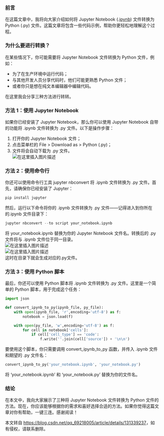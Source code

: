  

### 前言

在这篇文章中，我将向大家介绍如何将 Jupyter Notebook (.[ipynb](https://so.csdn.net/so/search?q=ipynb&spm=1001.2101.3001.7020)) 文件转换为 Python (.py) 文件。这篇文章将包含一些代码示例，帮助你更轻松地理解这个过程。

### 为什么要进行转换？

在某些情况下，你可能需要将 Jupyter Notebook 文件转换为 Python 文件，例如：

*   为了在生产环境中运行代码；
*   与其他开发人员分享代码时，他们可能更熟悉 Python 文件；
*   或者你只是想在纯文本编辑器中编辑代码。

在这里我会分享三种方法进行转转。

### 方法 1：使用 Jupyter Notebook

如果你已经安装了 Jupyter Notebook，那么你可以使用 Jupyter Notebook 自带的功能将 .ipynb 文件转换为 .py 文件。以下是操作步骤：

1.  打开你的 Jupyter Notebook 文件；
2.  点击菜单栏的 File > Download as > Python (.py)；
3.  文件将会自动下载为 .py 文件。  
    ![在这里插入图片描述](https://i-blog.csdnimg.cn/blog_migrate/d5a49b25bafaf2dee9dea856b6258e51.png)

### 方法 2：使用命令行

你还可以使用命令行工具 jupyter nbconvert 将 .ipynb 文件转换为 .py 文件。首先，请确保你已经安装了 Jupyter：

```python
pip install jupyter
```

然后，运行以下命令将你的 .ipynb 文件转换为 .py 文件——记得进入到你所在的.ipynb 文件目录下：

```python
jupyter nbconvert --to script your_notebook.ipynb
```

将 your\_notebook.ipynb 替换为你的 Jupyter Notebook 文件名。转换后的 .py 文件将与 .ipynb 文件位于同一目录。  
![在这里插入图片描述](https://i-blog.csdnimg.cn/blog_migrate/7156ef4f8b129af3669a43c2c20da333.png)  
![在这里插入图片描述](https://i-blog.csdnimg.cn/blog_migrate/68ab404330aed0a258b677d35deef229.png)  
这时在目录下就会生成对应的.py文件。

### 方法 3：使用 Python 脚本

最后，你还可以使用 Python 脚本将 .ipynb 文件转换为 .py 文件。这里是一个简单的 Python 脚本，用于完成这个任务：

```python
import json

def convert_ipynb_to_py(ipynb_file, py_file):
    with open(ipynb_file, 'r',encoding='utf-8') as f:
        notebook = json.load(f)

    with open(py_file, 'w',encoding='utf-8') as f:
        for cell in notebook['cells']:
            if cell['cell_type'] == 'code':
                f.write(''.join(cell['source']) + '\n\n')
```

要使用这个脚本，你只需要调用 convert\_ipynb\_to\_py 函数，并传入 .ipynb 文件和期望的 .py 文件名：

```python
convert_ipynb_to_py('your_notebook.ipynb', 'your_notebook.py')
```

将 ‘your\_notebook.ipynb’ 和 ‘your\_notebook.py’ 替换为你的文件名。

### 结论

在本文中，我向大家展示了三种将 Jupyter Notebook 文件转换为 Python 文件的方法。现在，你应该能够根据你的需求和喜好选择合适的方法。如果你觉得这篇文章对你有帮助，一键三连。感谢阅读！

本文转自 <https://blog.csdn.net/qq_69218005/article/details/131339237>，如有侵权，请联系删除。